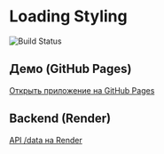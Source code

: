 # Loading Styling

![Build Status](https://github.com/Kotlyci/Loading-Styling/actions/workflows/gh-pages.yml/badge.svg)

## Демо (GitHub Pages)

[Открыть приложение на GitHub Pages](https://kotlyci.github.io/Loading-Styling/)

## Backend (Render)

[API /data на Render](https://loading-styling-u2b1.onrender.com/data)